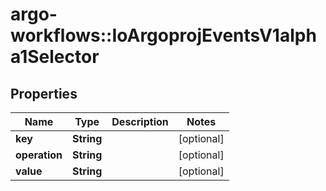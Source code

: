 # argo-workflows::IoArgoprojEventsV1alpha1Selector

## Properties
Name | Type | Description | Notes
------------ | ------------- | ------------- | -------------
**key** | **String** |  | [optional] 
**operation** | **String** |  | [optional] 
**value** | **String** |  | [optional] 


